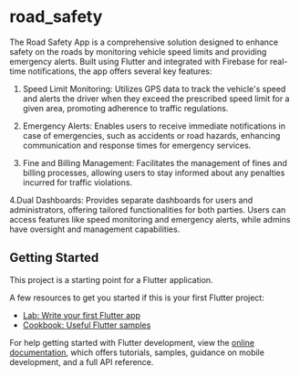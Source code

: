 # road_safety

The Road Safety App is a comprehensive solution designed to enhance safety on the roads by monitoring vehicle speed limits and providing emergency alerts. Built using Flutter and integrated with Firebase for real-time notifications, the app offers several key features:

1. Speed Limit Monitoring: Utilizes GPS data to track the vehicle's speed and alerts the driver when they exceed the prescribed speed limit for a given area, promoting adherence to traffic regulations.

2. Emergency Alerts: Enables users to receive immediate notifications in case of emergencies, such as accidents or road hazards, enhancing communication and response times for emergency services.

3. Fine and Billing Management: Facilitates the management of fines and billing processes, allowing users to stay informed about any penalties incurred for traffic violations.

4.Dual Dashboards: Provides separate dashboards for users and administrators, offering tailored functionalities for both parties. Users can access features like speed monitoring and emergency alerts, while admins have oversight and management capabilities.

## Getting Started

This project is a starting point for a Flutter application.

A few resources to get you started if this is your first Flutter project:

- [Lab: Write your first Flutter app](https://docs.flutter.dev/get-started/codelab)
- [Cookbook: Useful Flutter samples](https://docs.flutter.dev/cookbook)

For help getting started with Flutter development, view the
[online documentation](https://docs.flutter.dev/), which offers tutorials,
samples, guidance on mobile development, and a full API reference.

